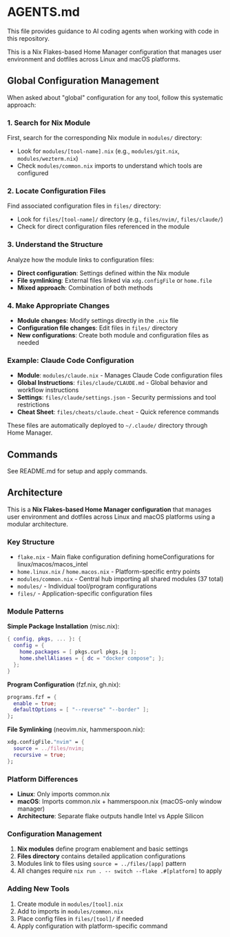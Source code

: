 # AGENTS.md

This file provides guidance to AI coding agents when working with code in this repository.

This is a Nix Flakes-based Home Manager configuration that manages user environment and dotfiles across Linux and macOS platforms.

## Global Configuration Management

When asked about "global" configuration for any tool, follow this systematic approach:

### 1. Search for Nix Module

First, search for the corresponding Nix module in `modules/` directory:

- Look for `modules/[tool-name].nix` (e.g., `modules/git.nix`, `modules/wezterm.nix`)
- Check `modules/common.nix` imports to understand which tools are configured

### 2. Locate Configuration Files

Find associated configuration files in `files/` directory:

- Look for `files/[tool-name]/` directory (e.g., `files/nvim/`, `files/claude/`)
- Check for direct configuration files referenced in the module

### 3. Understand the Structure

Analyze how the module links to configuration files:

- **Direct configuration**: Settings defined within the Nix module
- **File symlinking**: External files linked via `xdg.configFile` or `home.file`
- **Mixed approach**: Combination of both methods

### 4. Make Appropriate Changes

- **Module changes**: Modify settings directly in the `.nix` file
- **Configuration file changes**: Edit files in `files/` directory
- **New configurations**: Create both module and configuration files as needed

### Example: Claude Code Configuration

- **Module**: `modules/claude.nix` - Manages Claude Code configuration files
- **Global Instructions**: `files/claude/CLAUDE.md` - Global behavior and workflow instructions
- **Settings**: `files/claude/settings.json` - Security permissions and tool restrictions
- **Cheat Sheet**: `files/cheats/claude.cheat` - Quick reference commands

These files are automatically deployed to `~/.claude/` directory through Home Manager.

## Commands

See README.md for setup and apply commands.

## Architecture

This is a **Nix Flakes-based Home Manager configuration** that manages user environment and dotfiles across Linux and macOS platforms using a modular architecture.

### Key Structure

- `flake.nix` - Main flake configuration defining homeConfigurations for linux/macos/macos_intel
- `home.linux.nix` / `home.macos.nix` - Platform-specific entry points
- `modules/common.nix` - Central hub importing all shared modules (37 total)
- `modules/` - Individual tool/program configurations
- `files/` - Application-specific configuration files

### Module Patterns

**Simple Package Installation** (misc.nix):

```nix
{ config, pkgs, ... }: {
  config = {
    home.packages = [ pkgs.curl pkgs.jq ];
    home.shellAliases = { dc = "docker compose"; };
  };
}
```

**Program Configuration** (fzf.nix, gh.nix):

```nix
programs.fzf = {
  enable = true;
  defaultOptions = [ "--reverse" "--border" ];
};
```

**File Symlinking** (neovim.nix, hammerspoon.nix):

```nix
xdg.configFile."nvim" = {
  source = ../files/nvim;
  recursive = true;
};
```

### Platform Differences

- **Linux**: Only imports common.nix
- **macOS**: Imports common.nix + hammerspoon.nix (macOS-only window manager)
- **Architecture**: Separate flake outputs handle Intel vs Apple Silicon

### Configuration Management

1. **Nix modules** define program enablement and basic settings
2. **Files directory** contains detailed application configurations
3. Modules link to files using `source = ../files/[app]` pattern
4. All changes require `nix run . -- switch --flake .#[platform]` to apply

### Adding New Tools

1. Create module in `modules/[tool].nix`
2. Add to imports in `modules/common.nix`
3. Place config files in `files/[tool]/` if needed
4. Apply configuration with platform-specific command
